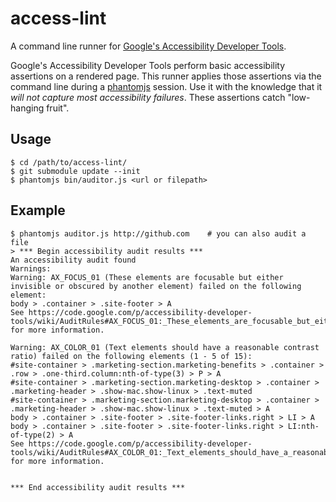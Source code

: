# access-lint
A command line runner for [Google's Accessibility Developer Tools](https://github.com/GoogleChrome/accessibility-developer-tools).

Google's Accessibility Developer Tools perform basic accessibility assertions on a rendered page.
This runner applies those assertions via the command line during a [phantomjs](http://phantomjs.org/) session.
Use it with the knowledge that it *will not capture most accessibility failures*.
These assertions catch "low-hanging fruit".

## Usage

    $ cd /path/to/access-lint/
    $ git submodule update --init
    $ phantomjs bin/auditor.js <url or filepath>

## Example

    $ phantomjs auditor.js http://github.com    # you can also audit a file
    > *** Begin accessibility audit results ***
    An accessibility audit found
    Warnings:
    Warning: AX_FOCUS_01 (These elements are focusable but either invisible or obscured by another element) failed on the following element:
    body > .container > .site-footer > A
    See https://code.google.com/p/accessibility-developer-tools/wiki/AuditRules#AX_FOCUS_01:_These_elements_are_focusable_but_either_invisible_o for more information.

    Warning: AX_COLOR_01 (Text elements should have a reasonable contrast ratio) failed on the following elements (1 - 5 of 15):
    #site-container > .marketing-section.marketing-benefits > .container > .row > .one-third.column:nth-of-type(3) > P > A
    #site-container > .marketing-section.marketing-desktop > .container > .marketing-header > .show-mac.show-linux > .text-muted
    #site-container > .marketing-section.marketing-desktop > .container > .marketing-header > .show-mac.show-linux > .text-muted > A
    body > .container > .site-footer > .site-footer-links.right > LI > A
    body > .container > .site-footer > .site-footer-links.right > LI:nth-of-type(2) > A
    See https://code.google.com/p/accessibility-developer-tools/wiki/AuditRules#AX_COLOR_01:_Text_elements_should_have_a_reasonable_contrast_rat for more information.


    *** End accessibility audit results ***
